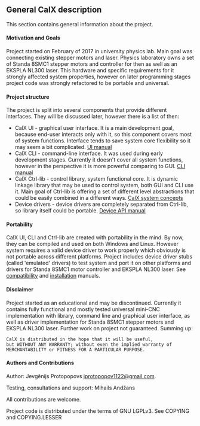 ## General CalX description
This section contains general information about the project.

#### Motivation and Goals
Project started on February of 2017 in university physics lab. Main goal was connecting existing stepper motors and laser. Physics laboratory owns a set of Standa 8SMC1 stepper motors and controller for then as well as an EKSPLA NL300 laser. This hardware and specific requirements for it strongly affected system properties, however on later programming stages project code was strongly refactored to be portable and universal.

#### Project structure
The project is split into several components that provide different interfaces. They will be discussed later, however there is a list of then:
* CalX UI - graphical user interface. It is a main development goal, because end-user interacts only with it, so this component covers most of system functions. Interface tends to save system core flexibility so it may seem a bit complicated. [UI manual](gui.md)
* CalX CLI - command-line interface. It was used during early development stages. Currently it doesn't cover all system functions, however in the perspective it is more powerful comparing to GUI. [CLI manual](cli.md)
* CalX Ctrl-lib - control library, system functional core. It is dynamic linkage library that may be used to control system, both GUI and CLI use it. Main goal of Ctrl-lib is offering a set of different level abstractions that could be easily combined in a different ways. [CalX system concepts](concepts.md)
* Device drivers - device drivers are completely separated from Ctrl-lib, so library itself could be portable. [Device API manual](devapi.md)

#### Portability
CalX UI, CLI and Ctrl-lib are created with portability in the mind. By now, they can be compiled and used on both Windows and Linux. However system requires a valid device driver to work properly which obviously is not portable across different platforms. Project includes device driver stubs (called 'emulated' drivers) to test system and port it on other platforms and drivers for Standa 8SMC1 motor controller and EKSPLA NL300 laser. See [compatibility](compat.md) and [installation](install.md) manuals.

#### Disclaimer
Project started as an educational and may be discontinued. Currently it contains fully functional and mostly tested universal mini-CNC implementation with library, command line and graphical user interface, as well as driver implementation for Standa 8SMC1 stepper motors and EKSPLA NL300 laser. Further work on project not guaranteed. Summing up:
```
CalX is distributed in the hope that it will be useful,
but WITHOUT ANY WARRANTY; without even the implied warranty of
MERCHANTABILITY or FITNESS FOR A PARTICULAR PURPOSE.
```

#### Authors and Contributions
Author: Jevgēnijs Protopopovs <jprotopopov1122@gmail.com>.

Testing, consultations and support: Mihails Andžans

All contributions are welcome.

Project code is distributed under the terms of GNU LGPLv3. See COPYING and COPYING.LESSER
